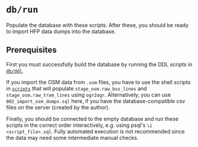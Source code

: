 # `db/run`

Populate the database with these scripts.
After these, you should be ready to import HFP data dumps into the database.

## Prerequisites

First you must successfully build the database by running the DDL scripts in [`db/ddl`](../ddl).

If you import the OSM data from `.osm` files, you have to use the shell scripts in [`scripts`](../../scripts) that will populate `stage_osm.raw_bus_lines` and `stage_osm.raw_tram_lines` using `ogr2ogr`.
Alternatively, you can use `002_import_osm_dumps.sql` here, if you have the database-compatible csv files on the server (created by the author).

Finally, you should be connected to the empty database and run these scripts in the correct order interactively, e.g. using psql's `\i <script_file>.sql`.
Fully automated execution is not recommended since the data may need some intermediate manual checks.
